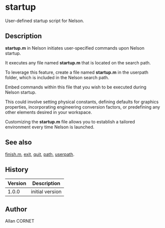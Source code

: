 # startup

User-defined startup script for Nelson.

## Description

  <p><b>startup.m</b> in Nelson initiates user-specified commands upon Nelson startup.</p>
  <p>It executes any file named <b>startup.m</b> that is located on the search path.</p>
  <p>To leverage this feature, create a file named <b>startup.m</b> in the userpath folder, which is included in the Nelson search path.</p>
  <p>Embed commands within this file that you wish to be executed during Nelson startup.</p>
  <p>This could involve setting physical constants, defining defaults for graphics properties, incorporating engineering conversion factors, or predefining any other elements desired in your workspace.</p>
  <p>Customizing the <b>startup.m</b> file allows you to establish a tailored environment every time Nelson is launched.</p>

## See also

[finish.m](finish.md), [exit](../core/exit.md), [quit](../core/quit.md), [path](../functions_manager/path.md), [userpath](../functions_manager/userpath.md).

## History

| Version | Description     |
| ------- | --------------- |
| 1.0.0   | initial version |

## Author

Allan CORNET
